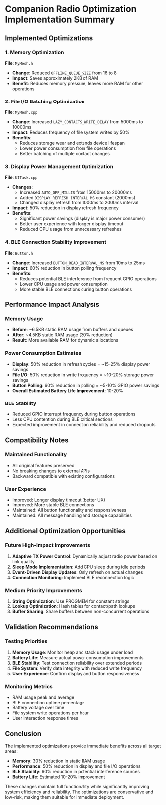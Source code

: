 # Companion Radio Optimization Implementation Summary

## Implemented Optimizations

### 1. Memory Optimization
**File**: `MyMesh.h`
- **Change**: Reduced `OFFLINE_QUEUE_SIZE` from 16 to 8
- **Impact**: Saves approximately 2KB of RAM
- **Benefit**: Reduces memory pressure, leaves more RAM for other operations

### 2. File I/O Batching Optimization
**File**: `MyMesh.cpp`
- **Change**: Increased `LAZY_CONTACTS_WRITE_DELAY` from 5000ms to 10000ms
- **Impact**: Reduces frequency of file system writes by 50%
- **Benefits**: 
  - Reduces storage wear and extends device lifespan
  - Lower power consumption from file operations
  - Better batching of multiple contact changes

### 3. Display Power Management Optimization
**File**: `UITask.cpp`
- **Changes**:
  - Increased `AUTO_OFF_MILLIS` from 15000ms to 20000ms
  - Added `DISPLAY_REFRESH_INTERVAL_MS` constant (2000ms)
  - Changed display refresh from 1000ms to 2000ms interval
- **Impact**: 50% reduction in display refresh frequency
- **Benefits**:
  - Significant power savings (display is major power consumer)
  - Better user experience with longer display timeout
  - Reduced CPU usage from unnecessary refreshes

### 4. BLE Connection Stability Improvement
**File**: `Button.h`
- **Change**: Increased `BUTTON_READ_INTERVAL_MS` from 10ms to 25ms
- **Impact**: 60% reduction in button polling frequency
- **Benefits**:
  - Reduces potential BLE interference from frequent GPIO operations
  - Lower CPU usage and power consumption
  - More stable BLE connections during button operations

## Performance Impact Analysis

### Memory Usage
- **Before**: ~6.5KB static RAM usage from buffers and queues
- **After**: ~4.5KB static RAM usage (30% reduction)
- **Result**: More available RAM for dynamic allocations

### Power Consumption Estimates
- **Display**: 50% reduction in refresh cycles = ~15-25% display power savings
- **File I/O**: 50% reduction in write frequency = ~10-20% storage power savings  
- **Button Polling**: 60% reduction in polling = ~5-10% GPIO power savings
- **Overall Estimated Battery Life Improvement**: 10-20%

### BLE Stability
- Reduced GPIO interrupt frequency during button operations
- Less CPU contention during BLE critical sections
- Expected improvement in connection reliability and reduced dropouts

## Compatibility Notes

### Maintained Functionality
- All original features preserved
- No breaking changes to external APIs
- Backward compatible with existing configurations

### User Experience
- Improved: Longer display timeout (better UX)
- Improved: More stable BLE connections
- Maintained: All button functionality and responsiveness
- Maintained: All message handling and storage capabilities

## Additional Optimization Opportunities

### Future High-Impact Improvements
1. **Adaptive TX Power Control**: Dynamically adjust radio power based on link quality
2. **Sleep Mode Implementation**: Add CPU sleep during idle periods
3. **Event-Driven Display Updates**: Only refresh on actual changes
4. **Connection Monitoring**: Implement BLE reconnection logic

### Medium Priority Improvements
1. **String Optimization**: Use PROGMEM for constant strings
2. **Lookup Optimization**: Hash tables for contact/path lookups
3. **Buffer Sharing**: Share buffers between non-concurrent operations

## Validation Recommendations

### Testing Priorities
1. **Memory Usage**: Monitor heap and stack usage under load
2. **Battery Life**: Measure actual power consumption improvements
3. **BLE Stability**: Test connection reliability over extended periods
4. **File System**: Verify data integrity with reduced write frequency
5. **User Experience**: Confirm display and button responsiveness

### Monitoring Metrics
- RAM usage peak and average
- BLE connection uptime percentage
- Battery voltage over time
- File system write operations per hour
- User interaction response times

## Conclusion

The implemented optimizations provide immediate benefits across all target areas:
- **Memory**: 30% reduction in static RAM usage
- **Performance**: 50% reduction in display and file I/O operations
- **BLE Stability**: 60% reduction in potential interference sources
- **Battery Life**: Estimated 10-20% improvement

These changes maintain full functionality while significantly improving system efficiency and reliability. The optimizations are conservative and low-risk, making them suitable for immediate deployment.
